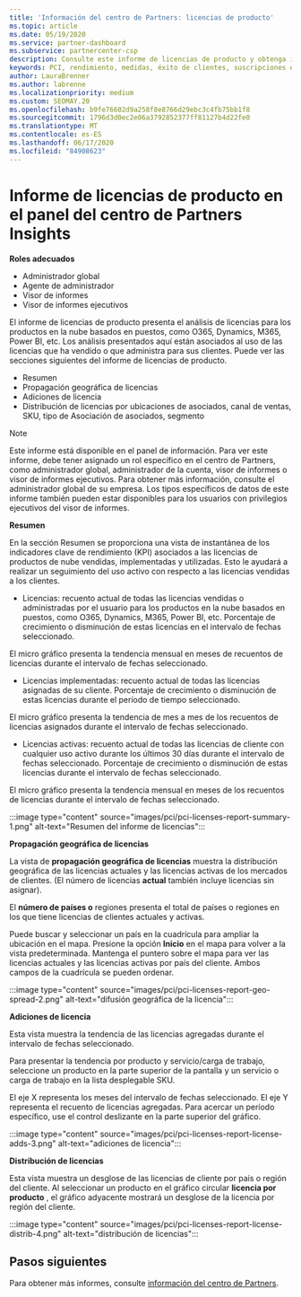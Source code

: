 ```yaml
---
title: 'Información del centro de Partners: licencias de producto'
ms.topic: article
ms.date: 05/19/2020
ms.service: partner-dashboard
ms.subservice: partnercenter-csp
description: Consulte este informe de licencias de producto y obtenga información sobre cómo mejorar con los productos en la nube con licencia (o basados en puestos) que vende o administra para sus clientes.
keywords: PCI, rendimiento, medidas, éxito de clientes, suscripciones en la nube, análisis, informe
author: LauraBrenner
ms.author: labrenne
ms.localizationpriority: medium
ms.custom: SEOMAY.20
ms.openlocfilehash: b9fe76602d9a258f8e8766d29ebc3c4fb75bb1f8
ms.sourcegitcommit: 1796d3d0ec2e06a3792852377ff81127b4d22fe0
ms.translationtype: MT
ms.contentlocale: es-ES
ms.lasthandoff: 06/17/2020
ms.locfileid: "84908623"
---
```

# <a name="product-licenses-report-in-the-partner-center-insights-dashboard"></a>Informe de licencias de producto en el panel del centro de Partners Insights

**Roles adecuados**
- Administrador global
- Agente de administrador
- Visor de informes
- Visor de informes ejecutivos

El informe de licencias de producto presenta el análisis de licencias para los productos en la nube basados en puestos, como O365, Dynamics, M365, Power BI, etc. Los análisis presentados aquí están asociados al uso de las licencias que ha vendido o que administra para sus clientes. Puede ver las secciones siguientes del informe de licencias de producto.

- Resumen
- Propagación geográfica de licencias
- Adiciones de licencia
- Distribución de licencias por ubicaciones de asociados, canal de ventas, SKU, tipo de Asociación de asociados, segmento

 > [!NOTE]
 > Este informe está disponible en el panel de información. Para ver este informe, debe tener asignado un rol específico en el centro de Partners, como administrador global, administrador de la cuenta, visor de informes o visor de informes ejecutivos. Para obtener más información, consulte el administrador global de su empresa. Los tipos específicos de datos de este informe también pueden estar disponibles para los usuarios con privilegios ejecutivos del visor de informes.

**Resumen**

En la sección Resumen se proporciona una vista de instantánea de los indicadores clave de rendimiento (KPI) asociados a las licencias de productos de nube vendidas, implementadas y utilizadas. Esto le ayudará a realizar un seguimiento del uso activo con respecto a las licencias vendidas a los clientes.

- Licencias: recuento actual de todas las licencias vendidas o administradas por el usuario para los productos en la nube basados en puestos, como O365, Dynamics, M365, Power BI, etc. Porcentaje de crecimiento o disminución de estas licencias en el intervalo de fechas seleccionado.

El micro gráfico presenta la tendencia mensual en meses de recuentos de licencias durante el intervalo de fechas seleccionado.

- Licencias implementadas: recuento actual de todas las licencias asignadas de su cliente.
Porcentaje de crecimiento o disminución de estas licencias durante el período de tiempo seleccionado.

El micro gráfico presenta la tendencia de mes a mes de los recuentos de licencias asignados durante el intervalo de fechas seleccionado.

- Licencias activas: recuento actual de todas las licencias de cliente con cualquier uso activo durante los últimos 30 días durante el intervalo de fechas seleccionado.
Porcentaje de crecimiento o disminución de estas licencias durante el intervalo de fechas seleccionado.

El micro gráfico presenta la tendencia mensual en meses de los recuentos de licencias durante el intervalo de fechas seleccionado.

:::image type="content" source="images/pci/pci-licenses-report-summary-1.png" alt-text="Resumen del informe de licencias":::

**Propagación geográfica de licencias**

La vista de **propagación geográfica de licencias** muestra la distribución geográfica de las licencias actuales y las licencias activas de los mercados de clientes. (El número de licencias **actual** también incluye licencias sin asignar).

El **número de países o** regiones presenta el total de países o regiones en los que tiene licencias de clientes actuales y activas.

Puede buscar y seleccionar un país en la cuadrícula para ampliar la ubicación en el mapa. Presione la opción **Inicio** en el mapa para volver a la vista predeterminada. Mantenga el puntero sobre el mapa para ver las licencias actuales y las licencias activas por país del cliente. Ambos campos de la cuadrícula se pueden ordenar.

:::image type="content" source="images/pci/pci-licenses-report-geo-spread-2.png" alt-text="difusión geográfica de la licencia":::

**Adiciones de licencia**

Esta vista muestra la tendencia de las licencias agregadas durante el intervalo de fechas seleccionado. 

Para presentar la tendencia por producto y servicio/carga de trabajo, seleccione un producto en la parte superior de la pantalla y un servicio o carga de trabajo en la lista desplegable SKU.

El eje X representa los meses del intervalo de fechas seleccionado. El eje Y representa el recuento de licencias agregadas. Para acercar un período específico, use el control deslizante en la parte superior del gráfico.

:::image type="content" source="images/pci/pci-licenses-report-license-adds-3.png" alt-text="adiciones de licencia":::

**Distribución de licencias**

Esta vista muestra un desglose de las licencias de cliente por país o región del cliente. Al seleccionar un producto en el gráfico circular **licencia por producto** , el gráfico adyacente mostrará un desglose de la licencia por región del cliente.

:::image type="content" source="images/pci/pci-licenses-report-license-distrib-4.png" alt-text="distribución de licencias":::

## <a name="next-steps"></a>Pasos siguientes

Para obtener más informes, consulte [información del centro de Partners](partner-center-insights.md).
